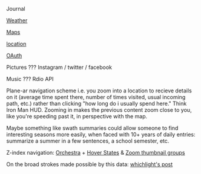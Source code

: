 Journal

[Weather](https://github.com/dlt/yahoo_weatherman)

[Maps](https://github.com/aai/mapbox-rails)

[location](https://github.com/mattmueller/foursquare2)

[OAuth](https://github.com/intridea/oauth2)

Pictures ??? Instagram / twitter / facebook

Music ??? Rdio API

Plane-ar navigation scheme i.e. you zoom into a location to recieve details on it (average time spent there, number of times visited, usual incoming path, etc.) rather than clicking "how long do i usually spend here." Think Iron Man HUD. Zooming in makes the previous content zoom close to you, like you're speeding past it, in perspective with the map.

Maybe something like swath summaries could allow someone to find interesting seasons more easily, when faced with 10+ years of daily entries: summarize a summer in a few sentences, a school semester, etc.

Z-index navigation: [Orchestra](http://play.lso.co.uk/#/Ravels-Bolero/orchestra) + [Hover States](http://hoverstat.es/posts/lso-play/) & [Zoom thumbnail groups](http://hoverstat.es/posts/jake-dinos-chapman/)

On the broad strokes made possible by this data: [whichlight's post](http://blog.whichlight.com/post/65575793300/how-the-entropy-of-personal-behaviors-and-social)
